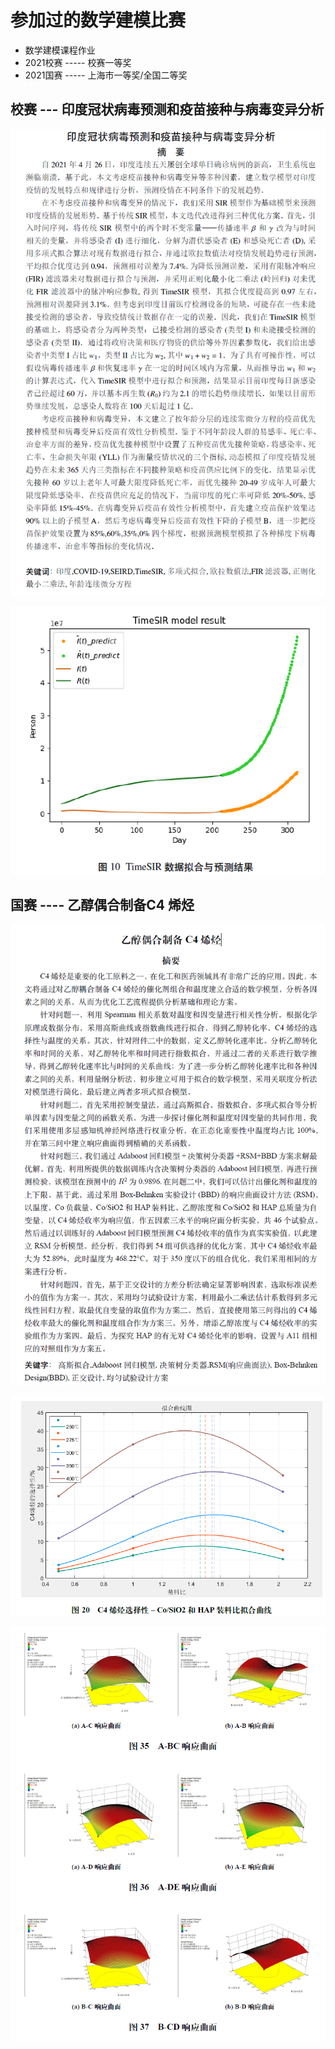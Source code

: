 # 参加过的数学建模比赛

- 数学建模课程作业 
- 2021校赛 ----- 校赛一等奖
- 2021国赛 ----- 上海市一等奖/全国二等奖



## 校赛 --- 印度冠状病毒预测和疫苗接种与病毒变异分析

![image-20211203103052676](image/image-20211203103052676-16384986569901.png)

![image-20211203103129773](image/image-20211203103129773-16384986920182.png)

## 国赛 ----  乙醇偶合制备C4 烯烃

![image-20211203103217176](image/image-20211203103217176-16384987390383.png)

![image-20211203103244094](image/image-20211203103244094-16384987659454.png)

![image-20211203103321120](image/image-20211203103321120-16384988033005.png)